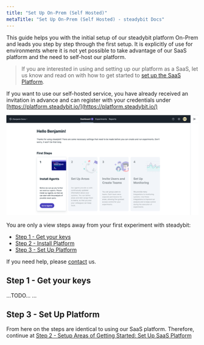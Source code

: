 ```yaml
---
title: "Set Up On-Prem (Self Hosted)"
metaTitle: "Set Up On-Prem (Self Hosted) - steadybit Docs"
---
```

This guide helps you with the initial setup of our steadybit platform On-Prem and leads you step by step through the first setup.
It is explicitly of use for environments where it is not yet possible to take advantage of our SaaS platform and the need to self-host our platform.

>If you are interested in using and setting up our platform as a SaaS, let us know and read on with how to get started to [set up the SaaS Platform](10-set-up-saas).
>



If you want to use our self-hosted service, you have already received an invitation in advance and can register with your credentials under [https://platform.steadybit.io/](https://platform.steadybit.io/)

![on-boarding](img-set-up/step1-setup-platform.png)

You are only a view steps away from your first experiment with steadybit:

- [Step 1 - Get your keys](#step-1---get-your-keys)
- [Step 2 - Install Platform](#step-2---install-platform)
- [Step 3 - Set Up Platform](#step-3---set-up-platform)

If you need help, please [contact](https://www.steadybit.com/contact) us.

## Step 1 - Get your keys
...TODO...
...
## Step 3 - Set Up Platform
From here on the steps are identical to using our SaaS platform. Therefore, continue at [Step 2 - Setup Areas of Getting Started: Set Up SaaS Platform](10-set-up-saas#step2-setupareas)
